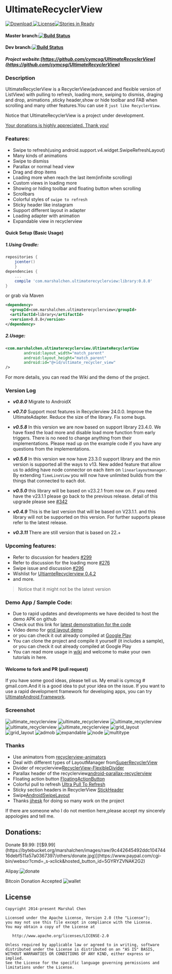 # UltimateRecyclerView

 [ ![Download](https://api.bintray.com/packages/marshalchen/UltimateRecyclerview/UltimateRecyclerview/images/download.svg) ](https://bintray.com/marshalchen/UltimateRecyclerview/UltimateRecyclerview/_latestVersion)[![License](https://img.shields.io/badge/license-Apache%202-blue.svg)](https://www.apache.org/licenses/LICENSE-2.0)[![Stories in Ready](https://badge.waffle.io/cymcsg/UltimateRecyclerView.svg?label=ready&title=Ready)](http://waffle.io/cymcsg/UltimateRecyclerView)




#### Master branch:[![Build Status](https://travis-ci.org/cymcsg/UltimateRecyclerView.svg?branch=master)](https://travis-ci.org/cymcsg/UltimateRecyclerView)

#### Dev branch:[![Build Status](https://travis-ci.org/cymcsg/UltimateRecyclerView.svg?branch=dev)](https://travis-ci.org/cymcsg/UltimateRecyclerView)

##### Project website:[https://github.com/cymcsg/UltimateRecyclerView](https://github.com/cymcsg/UltimateRecyclerView)



### Description

UltimateRecyclerView is a RecyclerView(advanced and flexible version of ListView) with pulling to refresh, loading more, swiping to dismiss, draging and drop, animations ,sticky header,show or hide toolbar and FAB when scrolling and many other features.You can use it ```just like RecyclerView```.

Notice that UltimateRecyclerView is a project under development.

[Your donations is highly appreciated. Thank you!](#donations)

### Features:

* Swipe to refresh(using android.support.v4.widget.SwipeRefreshLayout)
* Many kinds of animations
* Swipe to dismiss
* Parallax or normal head view
* Drag and drop items
* Loading more when reach the last item(infinite scrolling)
* Custom views in loading more
* Showing or hiding toolbar and floating button when scrolling
* Scrollbars
* Colorful styles of ``swipe to refresh``
* Sticky header like instagram
* Support different layout in adapter
* Loading adapter with animation
* Expandable view in recyclerview


#### Quick Setup (Basic Usage)
##### 1.Using Gradle:
```groovy
repositories {
    jcenter()
    }
dependencies {
    ...
    compile 'com.marshalchen.ultimaterecyclerview:library:0.8.0'
}
```

or grab via Maven

```xml
<dependency>
  <groupId>com.marshalchen.ultimaterecyclerview</groupId>
  <artifactId>library</artifactId>
  <version>0.8.8</version>
</dependency>
```

##### 2.Usage:

``` xml
<com.marshalchen.ultimaterecyclerview.UltimateRecyclerView
        android:layout_width="match_parent"
        android:layout_height="match_parent"
        android:id="@+id/ultimate_recycler_view"
/>
```
For more details, you can read the Wiki and the demo of the project.




### Version Log
* ***v0.8.0*** Migrate to AndroidX
* ***v0.7.0*** Support most features in Recyclerview 24.0.0. Improve the UltimateAdapter. Reduce the size of the library. Fix some bugs.

* ***v0.5.8*** In this version we are now based on support library 23.4.0. We have fixed the load more and disable load more function from early triggers. There is no need to change anything from their implementations. Please read up on the example code if you have any questions from the implementations.

* ***v0.5.6*** In this version we now have 23.3.0 support library and the min version is supported all the ways to v13. New added feature that allow us to adding have node connector on each item on `linearlayoutmanager`. By extending `TimeLineView` you will now have unlimited builds from the things that connected to each dot.
* ***v0.5.0*** this library will be based on v23.2.1 from now on. if you need have the v23.1.1 please go back to the previous release. detail of this upgrade please see [#342](https://github.com/cymcsg/UltimateRecyclerView/issues/342)
* ***v0.4.9*** This is the last version that will be based on V23.1.1. and this library will not be supported on this version. For further supports please refer to the latest release.
* ***v0.3.11*** There are still version that is based on 22.+



### Upcoming features:
* Refer to discussion for headers [#299](https://github.com/cymcsg/UltimateRecyclerView/issues/299)
* Refer to discussion for the loading more [#276](https://github.com/cymcsg/UltimateRecyclerView/issues/276)
* Swipe issue and discussion [#296](https://github.com/cymcsg/UltimateRecyclerView/issues/296)
* Wishlist for [UltiamteRecyclerview 0.4.2](UpcomingChanges.md)
* and more.

> Notice that it might not be the latest version

### Demo App / Sample Code:
* Due to rapid updates and developments we have decided to host the demo APK on github
* Check out this link for [latest demonstration for the code](https://github.com/cymcsg/UltimateRecyclerView/releases)
* Video demo for [grid layout demo](https://www.youtube.com/watch?v=iTnIf-N8m1Y)
* or you can check it out already compiled at [Google Play](https://play.google.com/store/apps/details?id=com.marshalchen.ultimaterecyclerview.demo)
* You can clone the project and compile it yourself (it includes a sample), or you can check it out already compiled at Google Play
* You can read more usage in [wiki](https://github.com/cymcsg/UltimateRecyclerView/wiki) and welcome to make your own tutorials in here.

#### Welcome to fork and PR (pull request)
If you have some good ideas, please tell us. My email is cymcsg # gmail.com.And it is a good idea to put your idea on the issue. If you want to use a rapid development framework for developing apps, you can try [UltimateAndroid Framework](https://github.com/cymcsg/UltimateAndroid).

### Screenshot
![ultimate_recyclerview](https://bytebucket.org/marshalchen/images/raw/44beb162121c719ea4094bd7ea1c9f0cd7de4c04/ultimaterecyclerview/ultimate_recyclerview11.gif)
![ultimate_recyclerview](https://bytebucket.org/marshalchen/images/raw/44beb162121c719ea4094bd7ea1c9f0cd7de4c04/ultimaterecyclerview/ultimate_recyclerview12.gif)
![ultimate_recyclerview](https://bytebucket.org/marshalchen/images/raw/44beb162121c719ea4094bd7ea1c9f0cd7de4c04/ultimaterecyclerview/ultimate_recyclerview7.gif)
![ultimate_recyclerview](https://bytebucket.org/marshalchen/images/raw/f4794974d8de71ab1d0f0efddda556df7e792df2/ultimaterecyclerview/ultimate_recyclerview3.gif)
![ultimate_recyclerview](https://bytebucket.org/marshalchen/images/raw/44beb162121c719ea4094bd7ea1c9f0cd7de4c04/ultimaterecyclerview/ultimate_recyclerview9.gif)
![grid_layout](http://i.giphy.com/UVKEWEGu64z60.gif)
![grid_layout](http://i.giphy.com/UKxCkkUHVH8Fq.gif)
![admob](http://i.giphy.com/bExwitMhjtUqI.gif)
![expandable](http://i.giphy.com/pLWHKsEdVlsKA.gif)
![node](http://i.giphy.com/Xjf7Y8pZ84OxW.gif)
![multitype](http://i.giphy.com/bvU4HcWvMhejm.gif)



### Thanks
* Use animators from  [recyclerview-animators](https://github.com/wasabeef/recyclerview-animators)
* Deal with different types of LayoutManager from[SuperRecyclerView](https://github.com/Malinskiy/SuperRecyclerView)
* Divider of recyclerview[RecyclerView-FlexibleDivider](https://github.com/yqritc/RecyclerView-FlexibleDivider)
* Parallax header of the recyclerview[android-parallax-recyclerview](https://github.com/kanytu/android-parallax-recyclerview)
* Floating action button [FloatingActionButton](https://github.com/futuresimple/android-floating-action-button)
* Colorful pull to refresh [Ultra Pull To Refresh](https://github.com/liaohuqiu/android-Ultra-Pull-To-Refresh)
* Sticky section headers in  RecyclerView [StickHeader](https://github.com/eowise/recyclerview-stickyheaders)
* Swipe[AndroidSwipeLayout](https://github.com/daimajia/AndroidSwipeLayout)
* Thanks [jjhesk](https://github.com/jjhesk) for doing so many work on the project

If there are someone who I do not mention here,please accept my sincerely appologies and tell me.

<h2 ><a name="donations"></a>Donations:</h2>
Donate $9.99: [![$9.99](https://bytebucket.org/marshalchen/images/raw/9c442645492ddc10474416debf511a57a0367397/others/donate.jpg)](https://www.paypal.com/cgi-bin/webscr?cmd=_s-xclick&hosted_button_id=5GYRYZVNAK2G2)

Alipay:![donate](https://bytebucket.org/marshalchen/images/raw/9c442645492ddc10474416debf511a57a0367397/others/alipay.png)

Bitcoin Donation Accepted
![wallet](http://s32.postimg.org/sdd1oio1t/qrwallet.jpg)

## License

``` 
Copyright 2014-present Marshal Chen

Licensed under the Apache License, Version 2.0 (the "License");
you may not use this file except in compliance with the License.
You may obtain a copy of the License at

   http://www.apache.org/licenses/LICENSE-2.0

Unless required by applicable law or agreed to in writing, software
distributed under the License is distributed on an "AS IS" BASIS,
WITHOUT WARRANTIES OR CONDITIONS OF ANY KIND, either express or implied.
See the License for the specific language governing permissions and
limitations under the License.
```
